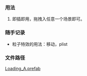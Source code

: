 ### 用法

1. 即插即用，拖拽入任意一个场景即可。

### 随手记录

- 粒子特效的用法：移动，plist

### 文件路径

[Loading_A.prefab](../../assets/Components/Loading/Loading_A.prefab)
